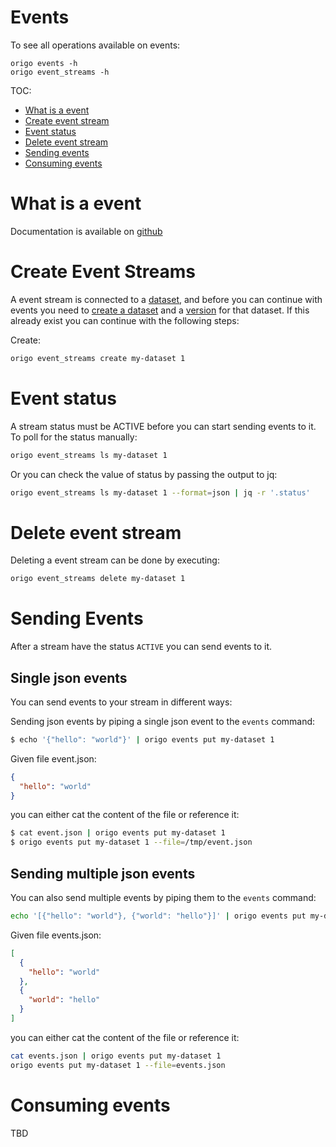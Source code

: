 Events
=====
To see all operations available on events:
```
origo events -h
origo event_streams -h
```

TOC:
* [What is a event](#what-is-a-event)
* [Create event stream](#create-event-stream)
* [Event status](#event-status)
* [Delete event stream](#delete-event-stream)
* [Sending events](#sending-events)
* [Consuming events](#consuming-events)

# What is a event
Documentation is available on [github](https://oslokommune.github.io/dataplattform/)


# Create Event Streams
A event stream is connected to a [dataset](datasets.md), and before you can continue with events you need to [create a dataset](datasets.md#create-dataset) and a [version](datasets.md#create-version) for that dataset. If this already exist you can continue with the following steps:

Create:
```bash
origo event_streams create my-dataset 1
```

# Event status
A stream status must be ACTIVE before you can start sending events to it. To poll for the status manually:
```bash
origo event_streams ls my-dataset 1
```

Or you can check the value of status by passing the output to jq:
```bash
origo event_streams ls my-dataset 1 --format=json | jq -r '.status'
```

# Delete event stream
Deleting a event stream can be done by executing:
```bash
origo event_streams delete my-dataset 1
```

# Sending Events
After a stream have the status `ACTIVE` you can send events to it.

## Single json events
You can send events to your stream in different ways:

Sending json events by piping a single json event to the `events` command:
```bash
$ echo '{"hello": "world"}' | origo events put my-dataset 1
```

Given file event.json:
```json
{
  "hello": "world"
}
```
you can either cat the content of the file or reference it:
```bash
$ cat event.json | origo events put my-dataset 1
$ origo events put my-dataset 1 --file=/tmp/event.json
```

## Sending multiple json events
You can also send multiple events by piping them to the `events` command:
```bash
echo '[{"hello": "world"}, {"world": "hello"}]' | origo events put my-dataset 1
```

Given file events.json:
```json
[
  {
    "hello": "world"
  },
  {
    "world": "hello"
  }
]
```
you can either cat the content of the file or reference it:

```bash
cat events.json | origo events put my-dataset 1
origo events put my-dataset 1 --file=events.json
```

# Consuming events
TBD
